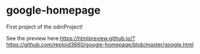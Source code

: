 # google-homepage
First project of the odinProject!

See the preview here:https://htmlpreview.github.io/?https://github.com/reploid3660/google-homepage/blob/master/google.html
